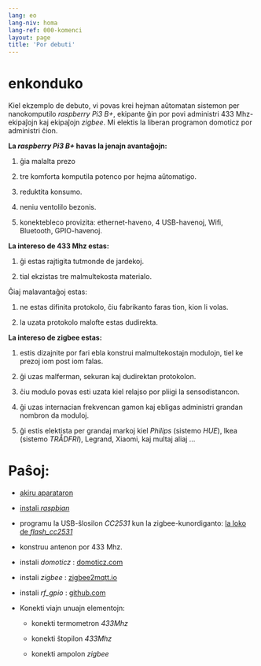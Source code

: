 ```yaml
---
lang: eo
lang-niv: homa
lang-ref: 000-komenci
layout: page
title: 'Por debuti'
---
```


# enkonduko
Kiel ekzemplo de debuto, vi povas krei hejman aŭtomatan sistemon per nanokomputilo _raspberry Pi3 B+_, ekipante ĝin por povi administri 433 Mhz-ekipaĵojn kaj ekipaĵojn _zigbee_. Mi elektis la liberan programon domoticz por administri ĉion.

**La _raspberry Pi3 B+_ havas la jenajn avantaĝojn:**

 1. ĝia malalta prezo

 2. tre komforta komputila potenco por hejma aŭtomatigo.

 3. reduktita konsumo.

 4. neniu ventolilo bezonis.

 5. konektebleco provizita: ethernet-haveno, 4 USB-havenoj, Wifi, Bluetooth, GPIO-havenoj.



**La intereso de 433 Mhz estas:**

 1. ĝi estas rajtigita tutmonde de jardekoj.

 2. tial ekzistas tre malmultekosta materialo.


 
Ĝiaj malavantaĝoj estas:

 1. ne estas difinita protokolo, ĉiu fabrikanto faras tion, kion li volas.

 2. la uzata protokolo malofte estas dudirekta.



**La intereso de zigbee estas:**

 1. estis dizajnite por fari ebla konstrui malmultekostajn modulojn, tiel ke prezoj iom post iom falas.

 1. ĝi uzas malferman, sekuran kaj dudirektan protokolon.

 1. ĉiu modulo povas esti uzata kiel relajso por pliigi la sensodistancon.

 1. ĝi uzas internacian frekvencan gamon kaj ebligas administri grandan nombron da moduloj.

 1. ĝi estis elektista per grandaj markoj kiel _Philips_ (sistemo _HUE_), Ikea (sistemo _TRÅDFRI_), Legrand, Xiaomi, kaj multaj aliaj ...



# Paŝoj:

* [akiru aparataron](_posts/2020-08-31-aparataro.md)

* [instali _raspbian_](_posts/2020-12-22-instali_raspbian.md)

* programu la USB-ŝlosilon _CC2531_  kun la zigbee-kunordiganto: [ la loko de _flash_cc2531_](https://jmichault.github.io/flash_cc2531-dok/)

* konstruu antenon por 433 Mhz.

* instali _domoticz_ : [domoticz.com](https://www.domoticz.com/wiki/Raspberry_Pi)

* instali _zigbee_ : [zigbee2mqtt.io](https://www.zigbee2mqtt.io/getting_started/running_zigbee2mqtt.html)

* instali _rf_gpio_ : [github.com](https://github.com/jmichault/rf_gpio/blob/master/LeguMin.md)

* Konekti viajn unuajn elementojn:  

  * konekti termometron _433Mhz_

  * konekti ŝtopilon _433Mhz_

  * konekti ampolon _zigbee_


